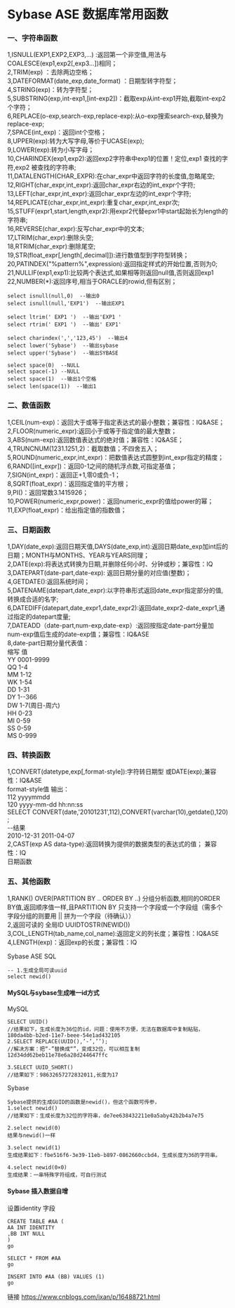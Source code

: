 # Sybase ASE 数据库常用函数

### 一、字符串函数

1,ISNULL(EXP1,EXP2,EXP3,...) :返回第一个非空值,用法与COALESCE(exp1,exp2[,exp3...])相同；  
2,TRIM(exp) ：去除两边空格；  
3,DATEFORMAT(date_exp,date_format) ：日期型转字符型；  
4,STRING(exp)：转为字符型；  
5,SUBSTRING(exp,int-exp1,[int-exp2])：截取exp从int-exp1开始,截取int-exp2个字符；  
6,REPLACE(o-exp,search-exp,replace-exp):从o-exp搜索search-exp,替换为replace-exp;  
7,SPACE(int_exp)：返回int个空格；  
8,UPPER(exp):转为大写字母,等价于UCASE(exp);  
9,LOWER(exp):转为小写字母；  
10,CHARINDEX(exp1,exp2):返回exp2字符串中exp1的位置！定位,exp1 查找的字符,exp2 被查找的字符串;  
11,DATALENGTH(CHAR_EXPR):在char_expr中返回字符的长度值,忽略尾空;  
12,RIGHT(char_expr,int_expr):返回char_expr右边的int_expr个字符;    
13,LEFT(char_expr,int_expr):返回char_expr左边的int_expr个字符;  
14,REPLICATE(char_expr,int_expr):重复char_expr,int_expr次;  
15,STUFF(expr1,start,length,expr2):用expr2代替epxr1中start起始长为length的字符串;  
16,REVERSE(char_expr):反写char_expr中的文本;  
17,LTRIM(char_expr):删除头空;  
18,RTRIM(char_expr):删除尾空;  
19,STR(float_expr[,length[,decimal]]):进行数值型到字符型转换；  
20,PATINDEX("%pattern%",expression):返回指定样式的开始位置,否则为0;  
21,NULLIF(exp1,exp1):比较两个表达式,如果相等则返回null值,否则返回exp1  
22,NUMBER(*):返回序号,相当于ORACLE的rowid,但有区别；

````shell script
select isnull(null,0)  --输出0
select isnull(null,'EXP1')  --输出EXP1

select ltrim(' EXP1 ')  --输出'EXP1 '
select rtrim(' EXP1 ')  --输出' EXP1'

select charindex(',','123,45')  --输出4
select lower('Sybase')  --输出sybase
select upper('Sybase')  --输出SYBASE

select space(0)  --NULL 
select space(-1) --NULL
select space(1)  --输出1个空格
select len(space(1))  --输出1
````

### 二、数值函数

1,CEIL(num-exp)：返回大于或等于指定表达式的最小整数；兼容性：IQ&ASE；  
2,FLOOR(numeric_expr):返回小于或等于指定值的最大整数；  
3,ABS(num-exp):返回数值表达式的绝对值；兼容性：IQ&ASE；  
4,TRUNCNUM(1231.1251,2)：截取数值；不四舍五入；
5,ROUND(numeric_expr,int_expr)：把数值表达式圆整到int_expr指定的精度；  
6,RAND([int_expr])：返回0-1之间的随机浮点数,可指定基值；  
7,SIGN(int_expr)：返回正+1,零0或负-1；  
8,SQRT(float_expr)：返回指定值的平方根；  
9,PI()：返回常数3.1415926；  
10,POWER(numeric_expr,power)：返回numeric_expr的值给power的幂；  
11,EXP(float_expr)：给出指定值的指数值；

### 三、日期函数

1,DAY(date_exp):返回日期天值,DAYS(date_exp,int):返回日期date_exp加int后的日期；MONTH与MONTHS、YEAR与YEARS同理；  
2,DATE(exp):将表达式转换为日期,并删除任何小时、分钟或秒；兼容性：IQ  
3,DATEPART(date-part,date-exp): 返回日期分量的对应值(整数)；  
4,GETDATE():返回系统时间；  
5,DATENAME(datepart,date_expr):以字符串形式返回date_expr指定部分的值,转换成合适的名字;  
6,DATEDIFF(datepart,date_expr1,date_expr2):返回date_expr2-date_expr1,通过指定的datepart度量;  
7,DATEADD（date-part,num-exp,date-exp）:返回按指定date-part分量加num-exp值后生成的date-exp值；兼容性：IQ&ASE  
8,date-part日期分量代表值：  
缩写 值  
YY 0001-9999  
QQ 1-4  
MM 1-12  
WK 1-54  
DD 1-31  
DY 1--366  
DW 1-7(周日-周六)  
HH 0-23  
MI 0-59  
SS 0-59  
MS 0-999

### 四、转换函数

1,CONVERT(datetype,exp[,format-style]):字符转日期型 或DATE(exp);兼容性：IQ&ASE  
format-style值 输出：  
112 yyyymmdd  
120 yyyy-mm-dd hh:nn:ss  
SELECT CONVERT(date,'20101231',112),CONVERT(varchar(10),getdate(),120) ;    
--结果    
2010-12-31 2011-04-07  
2,CAST(exp AS data-type):返回转换为提供的数据类型的表达式的值； 兼容性：IQ  
日期函数

### 五、其他函数

1,RANK() OVER(PARTITION BY .. ORDER BY ..) 分组分析函数,相同的ORDER BY值,返回顺序值一样,且PARTITION BY
只支持一个字段或一个字段组（需多个字段分组的则要用 || 拼为一个字段（待确认））  
2,返回可读的 全局ID UUIDTOSTR(NEWID())  
3,COL_LENGTH(tab_name,col_name):返回定义的列长度；兼容性：IQ&ASE  
4,LENGTH(exp)：返回exp的长度；兼容性：IQ  

Sybase ASE SQL

````shell sceipt
-- 1.生成全局可读uuid
select newid()
````

#### MySQL与sybase生成唯一id方式

MySQL
````shell sceipt
SELECT UUID()
//结果如下，生成长度为36位的id，问题：使用不方便，无法在数据库中复制粘贴，
180da4bb-b2ed-11e7-beee-54e1ad432105
2.SELECT REPLACE(UUID(),’-’,’’);
//解决方案：把“-”替换成“”，变成32位，可以相互复制12d34dd62beb11e78e6a28d244647ffc

3.SELECT UUID_SHORT()
//结果如下：98632657272832011,长度为17
````
Sybase
````
Sybase提供的生成GUID的函数是newid()，但这个函数可传参，
1.select newid()
//结果如下：生成长度为32位的字符串，de7ee638432211e0a5aby42b2b4a7e75

2.select newid(0)
结果与newid()一样

3.select newid(1)
生成结果如下：fbe516f6-3e39-11eb-b897-0862660ccbd4，生成长度为36的字符串。

4.select newid(0×0)
生成结果：一串特殊字符组成，可自行测试
````
#### Sybase 插入数据自增

设置identity 字段
````
CREATE TABLE #AA (
AA INT IDENTITY
,BB INT NULL
)
go

SELECT * FROM #AA
go

INSERT INTO #AA (BB) VALUES (1)
go
````
链接
<https://www.cnblogs.com/ixan/p/16488721.html>

